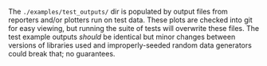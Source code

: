 
The `./examples/test_outputs/` dir is populated by output files from reporters
and/or plotters run on test data.
These plots are checked into git for easy viewing, but running the suite of
tests will overwrite these files.
The test example outputs *should* be identical but minor changes between
versions of libraries used and improperly-seeded random data generators could
break that; no guarantees.
